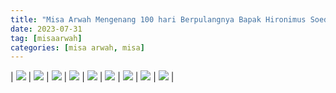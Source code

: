 ```yaml
---
title: "Misa Arwah Mengenang 100 hari Berpulangnya Bapak Hironimus Soedjarwo"
date: 2023-07-31
tag: [misaarwah]
categories: [misa arwah, misa]
---
```


| ![](/img/misa31jul23.avif) | ![](/img/misa31jul231.avif) | ![](/img/misa31jul232.avif) | ![](/img/misa31jul233.avif) | ![](/img/misa31jul234.avif) | ![](/img/misa31jul235.avif) | ![](/img/misa31jul236.avif) | ![](/img/misa31jul237.avif) | ![](/img/misa31jul238.avif) |
